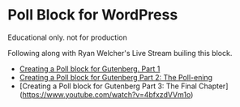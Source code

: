 # Poll Block for WordPress
Educational only. not for production

Following along with Ryan Welcher's Live Stream builing this block. 

- [Creating a Poll block for Gutenberg. Part 1](https://www.youtube.com/watch?v=G6sxo9tpRvA)
- [Creating a Poll block for Gutenberg Part 2: The Poll-ening](https://www.youtube.com/watch?v=Tu3QPaJOS7I)
- [Creating a Poll block for Gutenberg Part 3: The Final Chapter] (https://www.youtube.com/watch?v=4bfxzdVVm1o)

